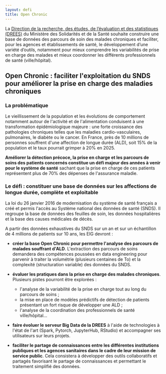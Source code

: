 ```yaml
---
layout: defi
title: Open Chronic
---
```


La [Direction de la recherche, des études, de l’évaluation et des
statistiques (DREES)](http://drees.solidarites-sante.gouv.fr/etudes-et-statistiques/la-drees/)
du Ministère des Solidarités et de la Santé
souhaite construire une base de données des parcours de soin des
malades chroniques et faciliter, pour les agences et établissements
de santé, le développement d’une variété d’outils, notamment pour
mieux comprendre les variabilités de prise en charge des malades et
mieux coordonner les différents professionnels de santé (ville/hôpital).

## Open Chronic : faciliter l'exploitation du SNDS pour améliorer la prise en charge des maladies chroniques

### La problématique

Le vieillissement de la population et les évolutions de comportement notamment autour de l'activité et de l'alimentation conduisent à une transformation épidémiologique majeure : une forte croissance des pathologies chroniques telles que les maladies cardio-vasculaires, pulmonaires, le diabète ou le cancer.
En France, près de 10 millions de personnes souffrent d'une affection de longue durée (ALD), soit 15% de la population et le taux pourrait grimper à 20% en 2025.

 **Améliorer la détection précoce, la prise en charge et les parcours de soins des patients concernés constitue un défi majeur des années à venir pour le système de santé** sachant que la prise en charge de ces patients représentent plus de 70% des dépenses de l'assurance maladie.

### Le défi : constituer une base de données sur les affections de longue durée, complète et exploitable

La loi du 26 janvier 2016 de modernisation du système de santé français a créé et permis l'accès au Système national des données de santé (SNDS). Il regroupe la base de données des feuilles de soin, les données hospitalières et la base des causes médicales de décès.

A partir des données exhaustives du SNDS sur un an et sur un échantillon de 4 millions de patients sur 10 ans, les EIG devront :

* **créer la base Open Chronic pour permettre l'analyse des parcours de malades souffrant d'ALD**. L'extraction des parcours de soins demandera des compétences poussées en data engineering pour parvenir à traiter la volumétrie (plusieurs centaines de To) et la complexité (structuration variable) des données du SNDS.

* **évaluer les pratiques dans la prise en charge des malades chroniques**. Plusieurs pistes pourront être explorées :
   - l'analyse de la variabilité de la prise en charge tout au long du parcours de soins ;
   - la mise en place de modèles prédictifs de détection de patients présentant un fort risque de développer une ALD ;
   - l'analyse de la coordination des professionnels de santé ville/hôpital...
     
* **faire évoluer le serveur Big Data de la DREES** à l'aide de technologies à l'état de l'art (Spark, Pytorch, JupyterHub, RStudio) et accompagner ses utilisateurs sur leurs projets.

* **faciliter le partage de connaissances entre les différentes institutions publiques et les agences sanitaires dans le cadre de leur mission de service public**. Cela consistera à développer des outils collaboratifs et partagés favorisant le partage de connaissances et permettant le traitement simplifié des données.

